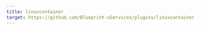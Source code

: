 ```yaml
---
title: linuxcontainer
target: https://github.com/Blueprint-uServices/plugins/linuxcontainer
---
```

